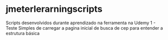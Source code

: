 # jmeterlerarningscripts
Scripts desenvolvidos durante aprendizado na ferramenta na Udemy
1 - Teste Simples de carregar a pagina inicial de busca de cep para entender a estrutura básica
